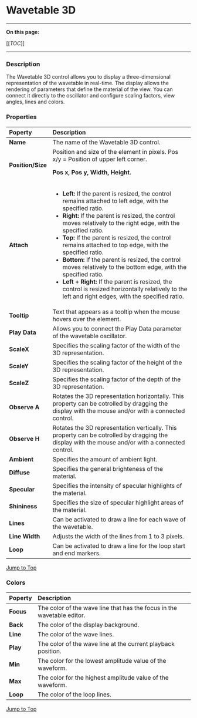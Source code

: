 # Wavetable 3D

---

**On this page:**

[[_TOC_]]

---

### Description

The Wavetable 3D control allows you to display a three-dimensional representation of the wavetable in real-time. The display allows the rendering of parameters that define the material of the view. You can connect it directly to the oscillator and configure scaling factors, view angles, lines and colors.

### Properties

|Poperty|Description|
|:-|:-|
|**Name**|The name of the Wavetable 3D control.|
|**Position/Size**|Position and size of the element in pixels. Pos x/y = Position of upper left corner.<p>**Pos x, Pos y, Width, Height.**</p>|
|**Attach**|<ul><li>**Left:** If the parent is resized, the control remains attached to left edge, with the specified ratio.</li><li>**Right:** If the parent is resized, the control moves relatively to the right edge, with the specified ratio.</li><li>**Top:** If the parent is resized, the control remains attached to top edge, with the specified ratio.</li><li>**Bottom:** If the parent is resized, the control moves relatively to the bottom edge, with the specified ratio.</li><li>**Left + Right:** If the parent is resized, the control is resized horizontally relatively to the left and right edges, with the specified ratio.</li>|<li>**Top + Bottom:** If the parent is resized, the control is resized vertically relatively to the top and bottom edges, with the specified ratio.</li></ul>|
|**Tooltip**|Text that appears as a tooltip when the mouse hovers over the element.|
|**Play Data**|Allows you to connect the Play Data parameter of the wavetable oscillator.|
|**ScaleX**|Specifies the scaling factor of the width of the 3D representation.|
|**ScaleY**|Specifies the scaling factor of the height of the 3D representation.|
|**ScaleZ**|Specifies the scaling factor of the depth of the 3D representation.|
|**Observe A**|Rotates the 3D representation horizontally. This property can be cotrolled by dragging the display with the mouse and/or with a connected control.|
|**Observe H**|Rotates the 3D representation vertically. This property can be cotrolled by dragging the display with the mouse and/or with a connected control.|
|**Ambient**|Specifies the amount of ambient light.|
|**Diffuse**|Specifies the general brighteness of the material.|
|**Specular**|Specifies the intensity of specular highlights of the material.|
|**Shininess**|Specifies the size of specular highlight areas of the material.|
|**Lines**|Can be activated to draw a line for each wave of the wavetable.|
|**Line Width**|Adjusts the width of the lines from 1 to 3 pixels.|
|**Loop**|Can be activated to draw a line for the loop start and end markers.|

[Jump to Top ](#wavetable-3d)

### Colors

|Poperty|Description|
|:-|:-|
|**Focus**|The color of the wave line that has the focus in the wavetable editor.|
|**Back**|The color of the display background.|
|**Line**|The color of the wave lines.|
|**Play**|The color of the wave line at the current playback position.|
|**Min**|The color for the lowest amplitude value of the waveform.|
|**Max**|The color for the highest amplitude value of the waveform.|
|**Loop**|The color of the loop lines.|

[Jump to Top ](#wavetable-3d)